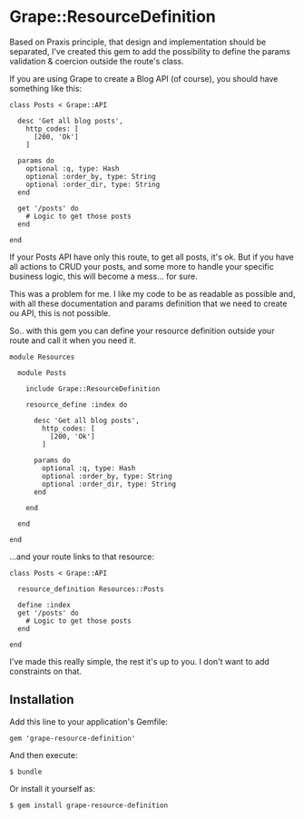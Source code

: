 Grape::ResourceDefinition
=========================

Based on Praxis principle, that design and implementation should be separated, I've created this gem to add the possibility to define the params validation & coercion outside the route's class.

If you are using Grape to create a Blog API (of course), you should have something like this:

    class Posts < Grape::API
    
      desc 'Get all blog posts',
        http_codes: [
          [200, 'Ok']
        ]

      params do
        optional :q, type: Hash
        optional :order_by, type: String
        optional :order_dir, type: String
      end
      
      get '/posts' do
        # Logic to get those posts
      end
      
    end

If your Posts API have only this route, to get all posts, it's ok. But if you have all actions to CRUD your posts, and some more to handle your specific business logic, this will become a mess... for sure.

This was a problem for me. I like my code to be as readable as possible and, with all these documentation and params definition that we need to create ou API, this is not possible.

So.. with this gem you can define your resource definition outside your route and call it when you need it.

    module Resources
        
      module Posts
      
        include Grape::ResourceDefinition
        
        resource_define :index do
        
          desc 'Get all blog posts',
            http_codes: [
              [200, 'Ok']
            ]
    
          params do
            optional :q, type: Hash
            optional :order_by, type: String
            optional :order_dir, type: String
          end
        
        end
      
      end
        
    end
    
...and your route links to that resource:

    class Posts < Grape::API
    
      resource_definition Resources::Posts
    
      define :index
      get '/posts' do
        # Logic to get those posts
      end
      
    end

I've made this really simple, the rest it's up to you. I don't want to add constraints on that. 

## Installation

Add this line to your application's Gemfile:

    gem 'grape-resource-definition'

And then execute:

    $ bundle

Or install it yourself as:

    $ gem install grape-resource-definition

